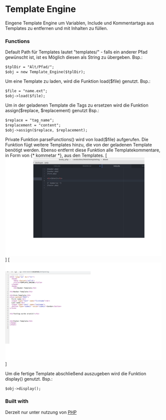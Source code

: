 # Template Engine

Eingene Template Engine um Variablen, Include und Kommentartags aus Templates zu entfernen und mit Inhalten zu füllen.

### Functions

Default Path für Templates lautet "templates/" - falls ein anderer Pfad gewünscht ist,
ist es Möglich diesen als String zu übergeben.
Bsp.:
```
$tplDir = "Alt/Pfad/";
$obj = new Template_Engine($tplDir);
```

Um eine Template zu laden, wird die Funktion load($file) genutzt.
Bsp.:
```
$file = "name.ext";
$obj->load($file);
```

Um in der geladenen Template die Tags zu ersetzen wird die Funktion assign($replace, $replacement) genutzt
Bsp.:
```
$replace = "tag_name";
$replacement = "content";
$obj->assign($replace, $replacement);
```

Private Funktion parseFunctions() wird von load($file) aufgerufen.
Die Funktion fügt weitere Templates hinzu, die von der geladenen Template benötigt werden.
Ebenso entfernt diese Funktion alle Templatekommentare, in Form von {* kommetar \*}, aus den Templates.
[![Vorher](https://github.com/kunzalexander/img/blob/master/vorher.png)]
[![Nachher](https://github.com/kunzalexander/img/blob/master/nachher.png)]

Um die fertige Template abschließend auszugeben wird die Funktion display() genutzt.
Bsp.:
```
$obj->display();
```


### Built with

Derzeit nur unter nutzung von [PHP](https://www.php.net)
